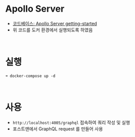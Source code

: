 # Apollo Server 
- [코드베이스: Apollo Server getting-started](https://www.apollographql.com/docs/apollo-server/getting-started)
- 위 코드를 도커 환경에서 실행되도록 하였음

<br>

# 실행
```
➜ docker-compose up -d
```

<br>

# 사용
- `http://localhost:4005/graphql` 접속하여 쿼리 작성 및 실행
- 포스트맨에서 GraphQL request 를 만들어 사용